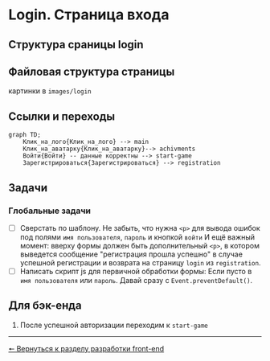 # Login. Страница входа
## Структура сраницы login

## Файловая структура страницы
картинки в `images/login`

## Ссылки и переходы
```mermaid
graph TD;
	Клик_на_лого{Клик_на_лого} --> main
	Клик_на_аватарку{Клик_на_аватарку}--> achivments
	Войти{Войти} -- данные корректны --> start-game
	Зарегистрироваться{Зарегистрироваться} --> registration
```

## Задачи
### **Глобальные задачи**
- [ ] Сверстать по шаблону.
Не забыть, что нужна `<p>` для вывода ошибок под полями `имя пользователя`, `пароль` и кнопкой `войти`
И ещё важный момент: вверху формы должен быть дополнительный `<p>`, в котором выведется сообщение "регистрация прошла успешно" в случае успешной регистрации и возврата на страницу `login` из `registration`.
- [ ] Написать скрипт js для первичной обработки формы:
Если пусто в `имя пользователя` или `пароль`. Давай сразу с `Event.preventDefault()`.

## Для бэк-енда
1. После успешной авторизации переходим к `start-game`
***
[🠔 Вернуться к разделу разработки front-end](https://github.com/KirGenHeart/documentation/blob/main/front-end/front-end-dev.md)